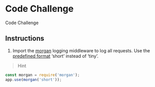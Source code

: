 # Code Challenge

Code Challenge

## Instructions

1. Import the [morgan](https://github.com/expressjs/morgan) logging middleware to log all requests. Use the [predefined format](https://github.com/expressjs/morgan#predefined-formats) ‘short’ instead of ‘tiny’.

> Hint
```javascript
const morgan = require('morgan');
app.use(morgan('short'));
```
